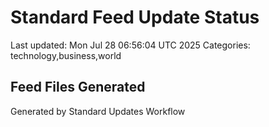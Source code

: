 # Standard Feed Update Status
Last updated: Mon Jul 28 06:56:04 UTC 2025
Categories: technology,business,world

## Feed Files Generated

Generated by Standard Updates Workflow
